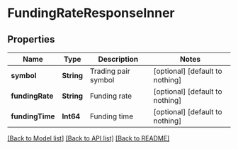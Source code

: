 # FundingRateResponseInner


## Properties
Name | Type | Description | Notes
------------ | ------------- | ------------- | -------------
**symbol** | **String** | Trading pair symbol | [optional] [default to nothing]
**fundingRate** | **String** | Funding rate | [optional] [default to nothing]
**fundingTime** | **Int64** | Funding time | [optional] [default to nothing]


[[Back to Model list]](../README.md#models) [[Back to API list]](../README.md#api-endpoints) [[Back to README]](../README.md)


